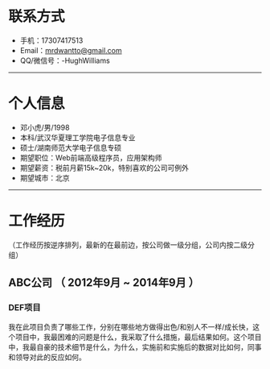 # 联系方式

- 手机：17307417513 
- Email：mrdwantto@gmail.com 
- QQ/微信号：-HughWilliams

---

# 个人信息

 - 邓小虎/男/1998 
 - 本科/武汉华夏理工学院电子信息专业
 - 硕士/湖南师范大学电子信息专硕  
 - 期望职位：Web前端高级程序员，应用架构师
 - 期望薪资：税前月薪15k~20k，特别喜欢的公司可例外
 - 期望城市：北京

---

# 工作经历
（工作经历按逆序排列，最新的在最前边，按公司做一级分组，公司内按二级分组）

## ABC公司 （ 2012年9月 ~ 2014年9月 ）

### DEF项目 
我在此项目负责了哪些工作，分别在哪些地方做得出色/和别人不一样/成长快，这个项目中，我最困难的问题是什么，我采取了什么措施，最后结果如何。这个项目中，我最自豪的技术细节是什么，为什么，实施前和实施后的数据对比如何，同事和领导对此的反应如何。


